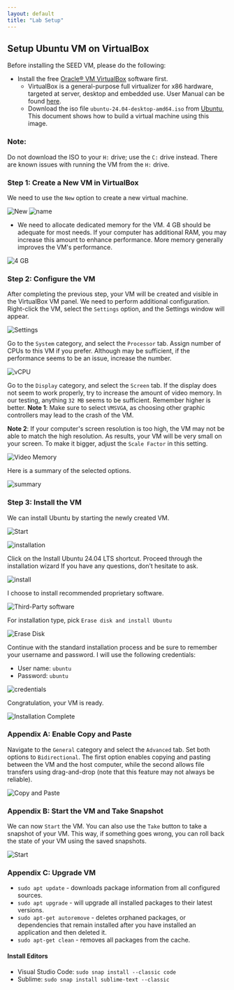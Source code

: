 ```yaml
---
layout: default
title: "Lab Setup"
---
```


Setup Ubuntu VM on VirtualBox
-----------------------------------

Before installing the SEED VM, please do the following:

- Install the free [Oracle® VM VirtualBox](https://www.virtualbox.org/) software first.
  - VirtualBox is a general-purpose full virtualizer for x86 hardware, targeted at server, desktop and embedded use. User Manual can be found [here](https://www.virtualbox.org/manual/).
  - Download the iso file `ubuntu-24.04-desktop-amd64.iso` from [Ubuntu](https://ubuntu.com/download/desktop/thank-you?version=24.04&architecture=amd64&lts=true), This document shows how to build a virtual machine using this image. 
  
### Note:

Do not download the ISO to your `H:` drive; use the `C:` drive instead. There are known issues with running the VM from the `H:` drive.

### Step 1: Create a New VM in VirtualBox

We need to use the `New` option to create a new virtual machine.

![New](images/vm-new.png)
![name](images/vm-name.png)
<!-- ![virtual disk](images/vm-vh-disk.png)
![type](images/vm-vh-disk-type.png)
![storage](images/vm-vh-disk-storage.png)
![size](images/vm-vh-disk-size.png) -->

- We need to allocate dedicated memory for the VM. 4 GB should be adequate for most needs. If your computer has additional RAM, you may increase this amount to enhance performance. More memory generally improves the VM's performance.

![4 GB](images/vm-memory.png)

### Step 2: Configure the VM
After completing the previous step, your VM will be created and visible in the VirtualBox VM panel. We need to perform additional configuration. Right-click the VM, select the `Settings` option, and the Settings window will appear.

![Settings](images/vm-settings.png)

Go to the `System` category, and select the `Processor` tab. Assign number of CPUs to this VM if you prefer. Although may be sufficient,
if the performance seems to be an issue, increase the number.

![vCPU](images/vm-system.png)

Go to the `Display` category, and select the `Screen` tab. If the display does not seem to work properly, try to increase the amount of video memory. In our testing, anything `32 MB` seems to be sufficient. Remember higher is better.
**Note 1**: Make sure to select `VMSVGA`, as choosing other graphic controllers
may lead to the crash of the VM.

**Note 2**: If your computer's screen resolution is too high, the VM may not be able
to match the high resolution. As results, your VM will be very small on your screen.
To make it bigger, adjust the `Scale Factor` in this setting.

![Video Memory](images/vm-display.png)

Here is a summary of the selected options. 

![summary](images/vm-summary.png)

### Step 3: Install the VM
We can install Ubuntu by starting the newly created VM. 

![Start](images/vm-start.png)

![installation](images/vm-install.png)

Click on the Install Ubuntu 24.04 LTS shortcut. Proceed through the installation wizard If you have any questions, don’t hesitate to ask.

![install](images/vm-install-screen.png)

 I choose to install recommended proprietary software.

 ![Third-Party software](images/vm-proprietary.png)

For installation type, pick `Erase disk and install Ubuntu`

![Erase Disk](images/vm-erase-disk.png)

Continue with the standard installation process and be sure to remember your username and password. I will use the following credentials:
- User name: ```ubuntu```
- Password: ```ubuntu```
  
![credentials](images/vm-creds.png)

Congratulation, your VM is ready.

![Installation Complete](images/vm-complete.png)

### Appendix A: Enable Copy and Paste

Navigate to the `General` category and select the `Advanced` tab. Set both options to `Bidirectional`. The first option enables copying and pasting between the VM and the host computer, while the second allows file transfers using drag-and-drop (note that this feature may not always be reliable).

![Copy and Paste](images/vm-copy-paste.png)

### Appendix B: Start the VM and Take Snapshot

We can now `Start` the VM. You can also use the `Take` button to take a snapshot of your VM. This way, if something goes wrong, you can roll back the state of your VM using the saved snapshots.

![Start](images/vm-start-take.png)

### Appendix C: Upgrade VM 
- ```sudo apt update``` - downloads package information from all configured sources.
- ```sudo apt upgrade``` - will upgrade all installed packages to their latest versions.
- ```sudo apt-get autoremove``` - deletes orphaned packages, or dependencies that remain installed after you have installed an application and then deleted it.
- ```sudo apt-get clean``` - removes all packages from the cache.

#### Install Editors 
- Visual Studio Code: ```sudo snap install --classic code```
- Sublime: ```sudo snap install sublime-text --classic``` 